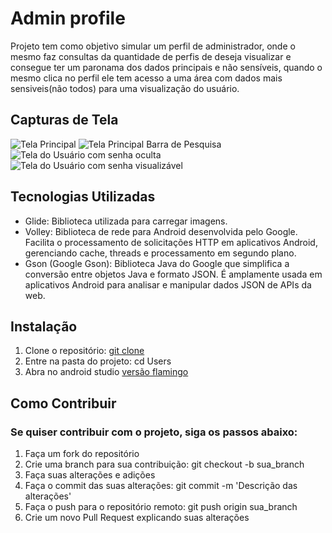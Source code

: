 # Admin profile
Projeto tem como objetivo simular um perfil de administrador, onde o mesmo faz consultas da quantidade de perfis de deseja visualizar e consegue ter um paronama dos dados principais e não sensíveis, quando o mesmo clica no perfil ele tem acesso a uma área com dados mais sensiveis(não todos) para uma visualização do usuário.

## Capturas de Tela
![Tela Principal](TelaPrincipal.jpeg)
![Tela Principal Barra de Pesquisa](TelaPrincipalPesquisa.jpeg)
![Tela do Usuário com senha oculta](TelaUsuario.jpeg)
![Tela do Usuário com senha visualizável](TelaUsuarioSenha.jpeg)

## Tecnologias Utilizadas
* Glide: Biblioteca utilizada para carregar imagens.
* Volley: Biblioteca de rede para Android desenvolvida pelo Google. Facilita o processamento de solicitações HTTP em aplicativos Android, gerenciando cache, threads e processamento em segundo plano.
* Gson (Google Gson): Biblioteca Java do Google que simplifica a conversão entre objetos Java e formato JSON. É amplamente usada em aplicativos Android para analisar e manipular dados JSON de APIs da web.

## Instalação
1. Clone o repositório: [git clone](https://github.com/icecilia007/mobile-users.git)
2. Entre na pasta do projeto: cd Users
3. Abra no android studio [versão flamingo](https://developer.android.com/studio/releases?hl=pt-br)


## Como Contribuir
### Se quiser contribuir com o projeto, siga os passos abaixo:

1. Faça um fork do repositório
2. Crie uma branch para sua contribuição: git checkout -b sua_branch
3. Faça suas alterações e adições
4. Faça o commit das suas alterações: git commit -m 'Descrição das alterações'
5. Faça o push para o repositório remoto: git push origin sua_branch
6. Crie um novo Pull Request explicando suas alterações
